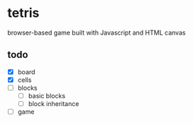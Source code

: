 # tetris
browser-based game built with Javascript and HTML canvas

## todo
- [x] board
- [x] cells
- [ ] blocks
  - [ ] basic blocks
  - [ ] block inheritance
- [ ] game
